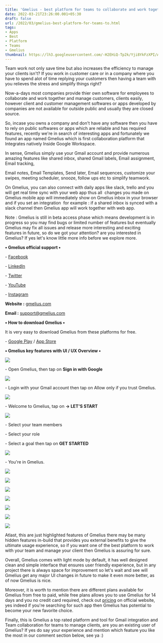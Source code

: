```yaml
---
title: 'Gmelius - best platform for teams to collaborate and work together.'
date: 2022-03-21T23:26:00.001+05:30
draft: false
url: /2022/03/gmelius-best-platform-for-teams-to.html
tags: 
- Apps
- Best
- Platform
- Teams
- Gmelius
thumbnail: https://lh3.googleusercontent.com/-H2EHiQ-Tp2k/Yji8YkFzXPI/AAAAAAAAJ0o/zlt78fPRD5YxvFYpGH_nFWbxkMCArHcegCNcBGAsYHQ/s1600/1647885406974245-0.png
---
```


  

  

Team work not only save time but also increases the efficiency to manage your clients isn't? If you work in customer care or in a company where you have to spend alot of time replying your customers then having a team with you relieves the stress and simplify things right?

  

Now-a-days most companies provide thier own software for employees to collaborate and work together and manage customers, clients easily, however client and customer management softwares or apps developed by companies are not available for outside public and usually they are closed source.

  

So, incase you owns a company and don't have any software then you have to rely on public softwares or apps which are reliable and has required features, recently we're in search of interesting apps and fortunately we found an app named Gmelius which is first collaboration platform that Integrates natively Inside Google Workspace.

  

In sense, Gmelius simply use your Gmail account and provide numerous amazing features like shared inbox, shared Gmail labels, Email assignment, Email tracking, 

Email notes, Email Templates, Send later, Email sequences, customize your swipes, meeting scheduler, snooze, follow ups etc to simplify teamwork.

  

On Gmelius, you can also connect with daily apps like slack, trello and you will get real time sync with your web app thus all  changes you made on Gmelius mobile app will immediately show on Gmelius inbox in your browser and if you set an integration  for example : if a shared inbox is synced with a slack channel then Gmelius app will work together with web app.

  

Note : Gmelius is still in beta access phase which means development is in progress so you may find bugs or limited number of features but eventually Gmelius may fix all issues and release more interesting and exciting features in future, so do we got your attention? are you interested in Gmelius? If yes let's know little more info before we explore more. 

  

**• Gmelius official support •**

\- [Facebook](https://www.facebook.com/gmeliusTM)

\- [LinkedIn](https://www.linkedin.com/company/gmelius/)

\- [Twitter](https://twitter.com/gmelius)

\- [YouTube](https://www.youtube.com/channel/UC6HKJKctNXGihVjPOyNlWOg?sub_confirmation=1)

\- [Instagram](https://instagram.com/gmelius)

**Website :** [gmelius.com](http://gmelius.com)

**Email :** [support@gmelius.com](mailto:support@gmelius.com)

**• How to download Gmelius •**

It is very easy to download Gmelius from these platforms for free.

  

\- [Google Play](https://play.google.com/store/apps/details?id=com.gmelius.app) / [App Store](https://apps.apple.com/us/app/gmelius/id1452777323)

  

**• Gmelius key features with UI / UX Overview •**

 **![](https://lh3.googleusercontent.com/-1n5amNAdFQg/Yji8XoDxK2I/AAAAAAAAJ0k/WKbiA9hLkOAUhMyG6x4pf-MqkPGVBIdbwCNcBGAsYHQ/s1600/1647885403447738-1.png)** 

\- Open Gmelius, then tap on **Sign in with Google**

 **![](https://lh3.googleusercontent.com/-TzzaftIjBqM/Yji8W8DRFaI/AAAAAAAAJ0g/3T7qLfSrp9kqDAdb3AVbCTS47yTrJ30kACNcBGAsYHQ/s1600/1647885399952389-2.png)** 

\- Login with your Gmail account then tap on Allow only if you trust Gmelius.

  

 ![](https://lh3.googleusercontent.com/-HgWkFi3Xwvs/Yji8Vyrfd1I/AAAAAAAAJ0c/Bqfgd8JpPagkDsZ91r10xkKVSa4y9sGagCNcBGAsYHQ/s1600/1647885396253585-3.png) 

  

\- Welcome to Gmelius, tap on **-> LET'S START**

 **![](https://lh3.googleusercontent.com/-jN0OEEeNook/Yji8U6hSSrI/AAAAAAAAJ0Y/dmrTYPoWuKUPI11-ELhWen2XOGquGD8HgCNcBGAsYHQ/s1600/1647885392974855-4.png)** 

\- Select your team members

\- Select your role

\- Select a goal then tap on **GET STARTED**

 **![](https://lh3.googleusercontent.com/-k-v1qEOBPAw/Yji8UBLNQFI/AAAAAAAAJ0U/64ZLs7eIiJQyJ1KM8lwGCCR16ZGK-YsNgCNcBGAsYHQ/s1600/1647885389763844-5.png)** 

\- You're in Gmelius.

  

 ![](https://lh3.googleusercontent.com/-GoIH0zQl4tE/Yji8Ta0akYI/AAAAAAAAJ0Q/sIg-TeuZPfIxZ31ZJ651rFnr8fXi7u8BwCNcBGAsYHQ/s1600/1647885386319069-6.png) 

  

 ![](https://lh3.googleusercontent.com/-NeYz8jgHPfE/Yji8SSj0SyI/AAAAAAAAJ0M/4bwyikHAu9U1_hYxJFfUyPnnfDt_t8KbQCNcBGAsYHQ/s1600/1647885383123701-7.png) 

  

 ![](https://lh3.googleusercontent.com/-wzchBGhtcbE/Yji8RhSNTmI/AAAAAAAAJ0I/hvxvve2RJNIoM0mRvc63lkOoQY79PMCQQCNcBGAsYHQ/s1600/1647885379989657-8.png) 

  

 ![](https://lh3.googleusercontent.com/-el1e9np2Mc8/Yji8Q3BPqUI/AAAAAAAAJ0E/pqLUaTpUy806lf-Ukz16kwWguz3FQPn4wCNcBGAsYHQ/s1600/1647885376741727-9.png) 

  

 ![](https://lh3.googleusercontent.com/-4KgcWB_rM74/Yji8QNyI3oI/AAAAAAAAJ0A/DCJ5Wp1g9XkiLx7OlEyPriLAtX2pwA9kQCNcBGAsYHQ/s1600/1647885373357557-10.png) 

 ![](https://lh3.googleusercontent.com/-4nWqVDB0xNc/Yji8PJaJ3kI/AAAAAAAAJz8/NKuf8jxdthsWGI9TVe4oLSckeHor7W1igCNcBGAsYHQ/s1600/1647885369493800-11.png) 

  

 ![](https://lh3.googleusercontent.com/-VNL6tvn0RZw/Yji8OOjTouI/AAAAAAAAJz4/VCC8PAZfOCYhcf8tWFt7omkQk3P5Hbj8ACNcBGAsYHQ/s1600/1647885356173638-12.png) 

  

  

Atlast, this are just highlighted features of Gmelius there may be many hidden features in-build that provides you external benefits to give the ultimate usage experience, so if you want one of the best platform to work with your team and manage your client then Gmelius is assuring for sure.

  

Overall, Gmelius comes with light mode by default, it has well designed clean and simple interface that ensures user friendly experience, but in any project there is always space for improvement so let's wait and see will Gmelius get any major UI changes in future to make it even more better, as of now Gmelius is nice.  

  

Moreover, it is worth to mention there are different plans available for Gmelius from free to paid, while free plans allows you to use Gmelius for 14 days and you no credit card required, check out [pricing](https://gmelius.com/pricing) on official website, yes indeed if you're searching for such app then Gmelius has potential to become your new favorite choice.

  

Finally, this is Gmelius a top rated platform and tool for Gmail integration and Team collaboration for teams to manage clients, are you an existing user of Gmelius? If yes do say your experience and mention which feature you like the most in our comment section below, see ya :)